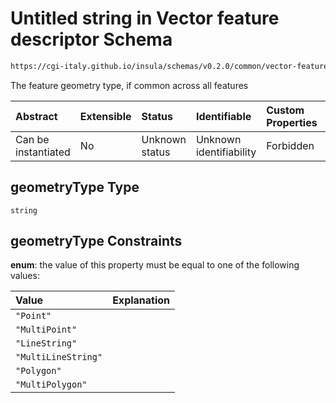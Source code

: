# Untitled string in Vector feature descriptor Schema

```txt
https://cgi-italy.github.io/insula/schemas/v0.2.0/common/vector-feature-descriptor.schema.json#/properties/geometryType
```

The feature geometry type, if common across all features

| Abstract            | Extensible | Status         | Identifiable            | Custom Properties | Additional Properties | Access Restrictions | Defined In                                                                                                             |
| :------------------ | :--------- | :------------- | :---------------------- | :---------------- | :-------------------- | :------------------ | :--------------------------------------------------------------------------------------------------------------------- |
| Can be instantiated | No         | Unknown status | Unknown identifiability | Forbidden         | Allowed               | none                | [vector-feature-descriptor.schema.json\*](schemas/common/vector-feature-descriptor.schema.json) |

## geometryType Type

`string`

## geometryType Constraints

**enum**: the value of this property must be equal to one of the following values:

| Value               | Explanation |
| :------------------ | :---------- |
| `"Point"`           |             |
| `"MultiPoint"`      |             |
| `"LineString"`      |             |
| `"MultiLineString"` |             |
| `"Polygon"`         |             |
| `"MultiPolygon"`    |             |
